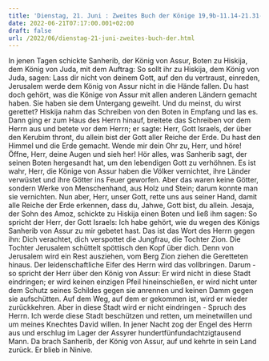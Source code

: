 ```yaml
---
title: 'Dienstag, 21. Juni : Zweites Buch der Könige 19,9b-11.14-21.31-35a.36.'
date: 2022-06-21T07:17:00.001+02:00
draft: false
url: /2022/06/dienstag-21-juni-zweites-buch-der.html
---
```


In jenen Tagen schickte Sanherib, der König von Assur, Boten zu Hiskija, dem König von Juda, mit dem Auftrag: So sollt ihr zu Hiskija, dem König von Juda, sagen: Lass dir nicht von deinem Gott, auf den du vertraust, einreden, Jerusalem werde dem König von Assur nicht in die Hände fallen. Du hast doch gehört, was die Könige von Assur mit allen anderen Ländern gemacht haben. Sie haben sie dem Untergang geweiht. Und du meinst, du wirst gerettet? Hiskija nahm das Schreiben von den Boten in Empfang und las es. Dann ging er zum Haus des Herrn hinauf, breitete das Schreiben vor dem Herrn aus und betete vor dem Herrn; er sagte: Herr, Gott Israels, der über den Kerubim thront, du allein bist der Gott aller Reiche der Erde. Du hast den Himmel und die Erde gemacht. Wende mir dein Ohr zu, Herr, und höre! Öffne, Herr, deine Augen und sieh her! Hör alles, was Sanherib sagt, der seinen Boten hergesandt hat, um den lebendigen Gott zu verhöhnen. Es ist wahr, Herr, die Könige von Assur haben die Völker vernichtet, ihre Länder verwüstet und ihre Götter ins Feuer geworfen. Aber das waren keine Götter, sondern Werke von Menschenhand, aus Holz und Stein; darum konnte man sie vernichten. Nun aber, Herr, unser Gott, rette uns aus seiner Hand, damit alle Reiche der Erde erkennen, dass du, Jahwe, Gott bist, du allein. Jesaja, der Sohn des Amoz, schickte zu Hiskija einen Boten und ließ ihm sagen: So spricht der Herr, der Gott Israels: Ich habe gehört, wie du wegen des Königs Sanherib von Assur zu mir gebetet hast. Das ist das Wort des Herrn gegen ihn: Dich verachtet, dich verspottet die Jungfrau, die Tochter Zion. Die Tochter Jerusalem schüttelt spöttisch den Kopf über dich. Denn von Jerusalem wird ein Rest ausziehen, vom Berg Zion ziehen die Geretteten hinaus. Der leidenschaftliche Eifer des Herrn wird das vollbringen. Darum - so spricht der Herr über den König von Assur: Er wird nicht in diese Stadt eindringen; er wird keinen einzigen Pfeil hineinschießen, er wird nicht unter dem Schutz seines Schildes gegen sie anrennen und keinen Damm gegen sie aufschütten. Auf dem Weg, auf dem er gekommen ist, wird er wieder zurückkehren. Aber in diese Stadt wird er nicht eindringen - Spruch des Herrn. Ich werde diese Stadt beschützen und retten, um meinetwillen und um meines Knechtes David willen. In jener Nacht zog der Engel des Herrn aus und erschlug im Lager der Assyrer hundertfünfundachtzigtausend Mann. Da brach Sanherib, der König von Assur, auf und kehrte in sein Land zurück. Er blieb in Ninive.